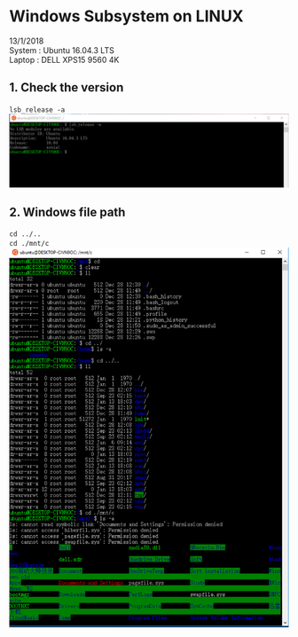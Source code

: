 # Windows Subsystem on LINUX


13/1/2018  
System : Ubuntu 16.04.3 LTS    
Laptop : DELL XPS15 9560 4K    

## 1. Check the version  
`lsb_release -a`  
![image](https://github.com/hanxuwu/Learning-Linux/blob/master/WSL/SCREENSHOT/VERSION.PNG)  

## 2. Windows file path  
`cd ../..`   
`cd ./mnt/c`    
![image](https://github.com/hanxuwu/Learning-Linux/blob/master/WSL/SCREENSHOT/Path.PNG)    